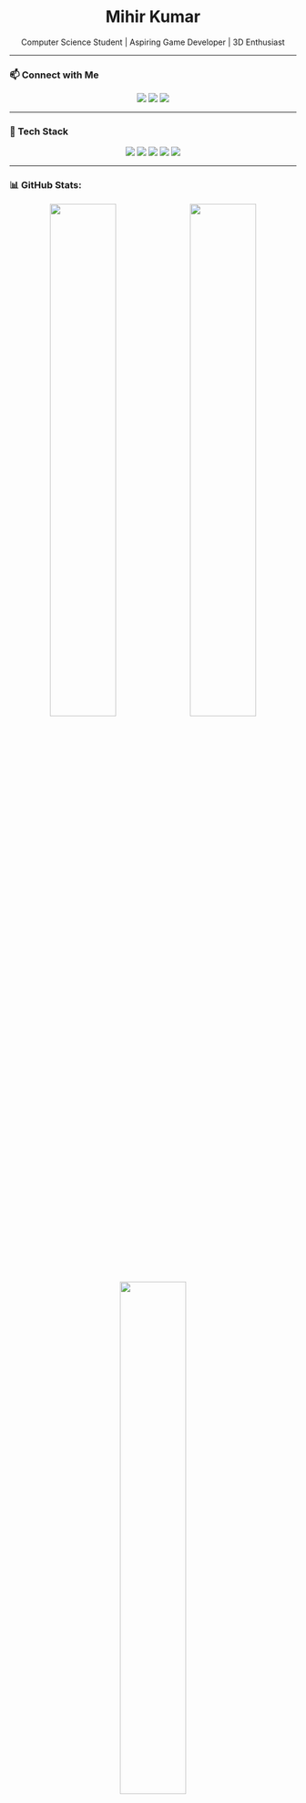 <h1 align="center">Mihir Kumar</h1>

<p align="center">
Computer Science Student | Aspiring Game Developer | 3D Enthusiast
</p>

---

### 📫 Connect with Me
<p align="center">
  <a href="https://instagram.com/mihir.kr_"><img src="https://img.shields.io/badge/Instagram-%23E4405F.svg?style=for-the-badge&logo=Instagram&logoColor=white"/></a>
  <a href="https://linkedin.com/in/mihir-kumar-210502m"><img src="https://img.shields.io/badge/LinkedIn-%230077B5.svg?style=for-the-badge&logo=linkedin&logoColor=white"/></a>
  <a href="https://youtube.com/@Random-DX"><img src="https://img.shields.io/badge/YouTube-%23FF0000.svg?style=for-the-badge&logo=YouTube&logoColor=white"/></a>
</p>

---

### 🚀 Tech Stack

<p align="center">
  <img src="https://img.shields.io/badge/c++-%2300599C.svg?style=for-the-badge&logo=c%2B%2B&logoColor=white"/>
  <img src="https://img.shields.io/badge/html5-%23E34F26.svg?style=for-the-badge&logo=html5&logoColor=white"/>
  <img src="https://img.shields.io/badge/python-3670A0?style=for-the-badge&logo=python&logoColor=ffdd54"/>
  <img src="https://img.shields.io/badge/blender-%23F5792A.svg?style=for-the-badge&logo=blender&logoColor=white"/>
  <img src="https://img.shields.io/badge/unrealengine-%23313131.svg?style=for-the-badge&logo=unrealengine&logoColor=white"/>
</p>

---

### 📊 GitHub Stats:

<p align="center">
  <img src="https://github-readme-stats.vercel.app/api?username=Mihir-dx&theme=tokyonight&show_icons=true&hide_border=false" width="48%"/>
  <img src="https://github-readme-streak-stats.herokuapp.com/?user=Mihir-dx&theme=tokyonight&hide_border=false" width="48%"/>
  <br/><br/>
  <img src="https://github-readme-stats.vercel.app/api/top-langs/?username=Mihir-dx&layout=compact&theme=tokyonight&hide_border=false" width="48%"/>
</p>

---

### 🏆 GitHub Trophies

<p align="center">
  <img src="https://github-profile-trophy.vercel.app/?username=Mihir-dx&theme=radical&no-frame=false&margin-w=10"/>
</p>

---

### 💡 Random Dev Quote

<p align="center">
  <img src="https://quotes-github-readme.vercel.app/api?type=horizontal&theme=dark"/>
</p>

---

### 🔝 Top Contributions

<p align="center">
  <img src="https://github-contributor-stats.vercel.app/api?username=Mihir-dx&limit=5&theme=tokyonight&combine_all_yearly_contributions=true"/>
</p>

<!-- Created with ❤️ by Mihir Kumar -->
